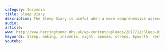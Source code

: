 ```yaml
---
category: Insomnia
title: Sleep Diary
description: The Sleep Diary is useful when a more comprehensive assessment is required. The times that are written down need only be estimated. 
audio: 
article: 
www: http://www.herringtonmc.nhs.uk/wp-content/uploads/2017/12/Sleep-Diary.pdf
keywords: Sleep, waking, insomnia, night, apnoea, stress, Epworth, restriction, audio, questionnaire, sleep hygiene, sleep problem, sleep restriction
youtube:
--- 
```

